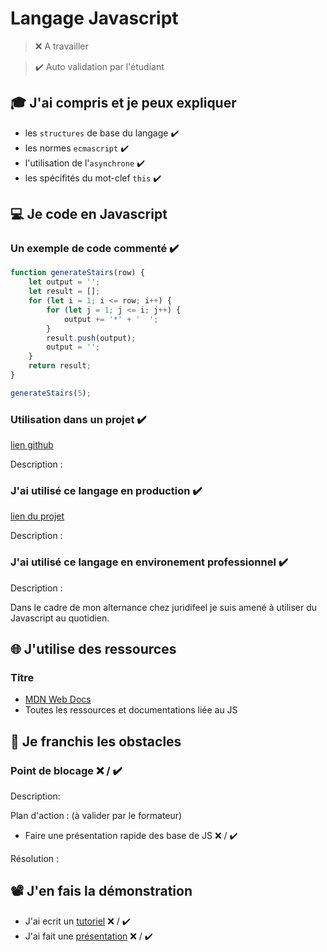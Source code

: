 # Langage Javascript

> ❌ A travailler

> ✔️ Auto validation par l'étudiant

## 🎓 J'ai compris et je peux expliquer

- les `structures` de base du langage  ✔️
- les normes `ecmascript` ✔️
- l'utilisation de l'`asynchrone`  ✔️
- les spécifités du mot-clef `this`  ✔️

## 💻 Je code en Javascript

### Un exemple de code commenté ✔️

```javascript
function generateStairs(row) {
    let output = '';
    let result = [];
    for (let i = 1; i <= row; i++) {
        for (let j = 1; j <= i; j++) {
            output += '*' + '  ';
        }
        result.push(output);
        output = '';
    }
    return result;
}

generateStairs(5);
```

### Utilisation dans un projet ✔️

[lien github](https://github.com/aker777/quick_weather/blob/master/public/js/weather.js)

Description :

### J'ai utilisé ce langage en production ✔️

[lien du projet](https://juridifeel.com/accueil)

Description :

### J'ai utilisé ce langage en environement professionnel ✔️

Description :

Dans le cadre de mon alternance chez juridifeel je suis amené à utiliser du Javascript au quotidien.

## 🌐 J'utilise des ressources

### Titre

- [MDN Web Docs](https://developer.mozilla.org/fr/)
- Toutes les ressources et documentations liée au JS

## 🚧 Je franchis les obstacles

### Point de blocage ❌ / ✔️

Description:

Plan d'action : (à valider par le formateur)

- Faire une présentation rapide des base de JS ❌ / ✔️


Résolution :

## 📽️ J'en fais la démonstration

- J'ai ecrit un [tutoriel](...) ❌ / ✔️
- J'ai fait une [présentation](...) ❌ / ✔️

